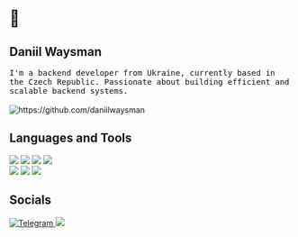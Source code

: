 <h1> 👋 </h1>
<h2> Daniil Waysman </h2>
<p>
  <samp>I'm a backend developer from Ukraine, currently based in the Czech Republic. Passionate about building efficient and scalable backend systems.
  </samp>
  <br> <br>
  <img src="https://komarev.com/ghpvc/?username=daniilwaysman" alt="https://github.com/daniilwaysman" />
</p>

<h2> Languages and Tools </h2>
<p>
<img src="https://img.shields.io/badge/Python-black?logo=python">
<img src="https://img.shields.io/badge/Java-black?logo=openjdk">
<img src="https://img.shields.io/badge/Html5-black?logo=html5">
<img src="https://img.shields.io/badge/CSS3-black?logo=CSS"> <br>
<img src="https://img.shields.io/badge/MySQL-black?logo=mysql">
<img src="https://img.shields.io/badge/SQLite-black?logo=sqlite">
<img src="https://img.shields.io/badge/MongoDB-black?logo=mongodb"> <br>
</p>

<h2> Socials </h2>
<p>
<a href="https://t.me/waysman">
    <img src="https://img.shields.io/badge/Telegram-black?logo=telegram" alt="Telegram">
</a>
<img src="https://img.shields.io/badge/wyllias-black?logo=discord">
</p>